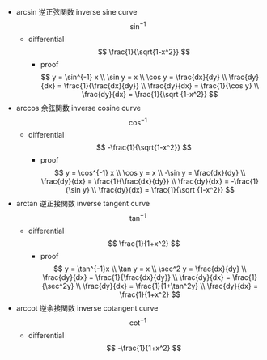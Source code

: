 - arcsin 逆正弦関数 inverse sine curve
    $$ \sin^{-1} $$
    - differential
        $$ \frac{1}{\sqrt{1-x^2}} $$
        - proof
            $$ y = \sin^{-1} x \\ \sin y = x \\ \cos y = \frac{dx}{dy} \\ \frac{dy}{dx} = \frac{1}{\frac{dx}{dy}} \\ \frac{dy}{dx} = \frac{1}{\cos y} \\ \frac{dy}{dx} = \frac{1}{\sqrt {1-x^2}} $$
- arccos 余弦関数 inverse cosine curve
    $$ \cos^{-1} $$
    - differential
        $$ -\frac{1}{\sqrt{1-x^2}} $$
        - proof
            $$ y = \cos^{-1} x \\ \cos y = x \\ -\sin y = \frac{dx}{dy} \\ \frac{dy}{dx} = \frac{1}{\frac{dx}{dy}} \\ \frac{dy}{dx} = -\frac{1}{\sin y} \\ \frac{dy}{dx} = \frac{1}{\sqrt {1-x^2}} $$
- arctan 逆正接関数 inverse tangent curve
    $$ \tan^{-1} $$
    - differential
        $$ \frac{1}{1+x^2} $$
        - proof
            $$ y = \tan^{-1}x \\ \tan y = x \\ \sec^2 y = \frac{dx}{dy} \\ \frac{dy}{dx} = \frac{1}{\frac{dx}{dy}} \\ \frac{dy}{dx} = \frac{1}{\sec^2y} \\ \frac{dy}{dx} = \frac{1}{1+\tan^2y} \\ \frac{dy}{dx} = \frac{1}{1+x^2} $$
- arccot 逆余接関数 inverse cotangent curve
    $$ \cot^{-1} $$
    - differential
        $$ -\frac{1}{1+x^2} $$
